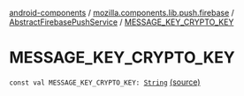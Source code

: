 [android-components](../../index.md) / [mozilla.components.lib.push.firebase](../index.md) / [AbstractFirebasePushService](index.md) / [MESSAGE_KEY_CRYPTO_KEY](./-m-e-s-s-a-g-e_-k-e-y_-c-r-y-p-t-o_-k-e-y.md)

# MESSAGE_KEY_CRYPTO_KEY

`const val MESSAGE_KEY_CRYPTO_KEY: `[`String`](https://kotlinlang.org/api/latest/jvm/stdlib/kotlin/-string/index.html) [(source)](https://github.com/mozilla-mobile/android-components/blob/master/components/lib/push-firebase/src/main/java/mozilla/components/lib/push/firebase/AbstractFirebasePushService.kt#L102)